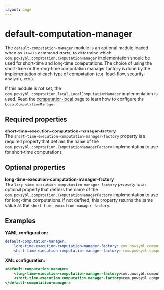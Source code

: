 ```yaml
---
layout: page
---
```


# default-computation-manager
The `default-computation-manager` module is an optional module loaded when an `iTools` command starts, to determine which `com.powsybl.computation.ComputationManager` implementation should be used for short-time and long-time computations. The choice of using the short-time or the long-time computation manager factory is done by the implementation of each type of computation (e.g. load-flow, security-analysis, etc.).

If this module is not set, the `com.powsybl.computation.local.LocalComputationManager` implementation is used. Read the [computation-local](computation-local.md) page to learn how to configure the `LocalComputationManager`.

## Required properties

**short-time-execution-computation-manager-factory**  
The `short-time-execution-computation-manager-factory` property is a required property that defines the name of the `com.powsybl.computation.ComputationManagerFactory` implementation to use for short-time computations.

## Optional properties

**long-time-execution-computation-manager-factory**  
The `long-time-execution-computation-manager-factory` property is an optional property that defines the name of the `com.powsybl.computation.ComputationManagerFactory` implementation to use for long-time computations. If not defined, this property returns the same value as the `short-time-execution-manager-factory`.

## Examples

**YAML configuration:**
```yaml
default-computation-manager:
    long-time-execution-computation-manager-factory: com.powsybl.computation.local.LocalComputationManagerFactory
    short-time-execution-computation-manager-factory: com.powsybl.computation.local.LocalComputationManagerFactory
```

**XML configuration:**
```xml
<default-computation-manager>
    <long-time-execution-computation-manager-factory>com.powsybl.computation.local.LocalComputationManagerFactory</long-time-execution-computation-manager-factory>
    <short-time-execution-computation-manager-factory>com.powsybl.computation.local.LocalComputationManagerFactory</short-time-execution-computation-manager-factory>
</default-computation-manager>
```
